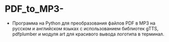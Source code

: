 # PDF_to_MP3-

- Программа на Python для преобразования файлов PDF в MP3 на русском и английском языках с использованием библиотек gTTS, pdfplumber и модуля art для красивого вывода логотипа в терминал.
